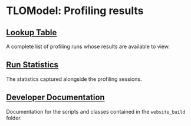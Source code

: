 # TLOModel: Profiling results

## [Lookup Table](profiling_index.md)

A complete list of profiling runs whose results are available to view.

## [Run Statistics](run_statistics.md)

The statistics captured alongside the profiling sessions.

## [Developer Documentation](dev/index.html)

Documentation for the scripts and classes contained in the `website_build` folder.